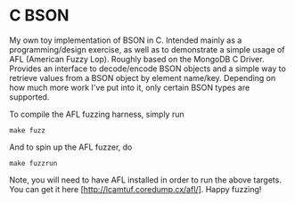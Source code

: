 # C BSON

My own toy implementation of BSON in C. Intended mainly as a programming/design exercise, as well as to demonstrate a simple usage of AFL (American Fuzzy Lop). Roughly based on the MongoDB C Driver. Provides an interface to decode/encode BSON objects and a simple way to retrieve values from a BSON object by element name/key. Depending on how much more work I've put into it, only certain BSON types are supported. 

To compile the AFL fuzzing harness, simply run

`make fuzz`

And to spin up the AFL fuzzer, do

`make fuzzrun`

Note, you will need to have AFL installed in order to run the above targets. You can get it here [http://lcamtuf.coredump.cx/afl/]. Happy fuzzing!